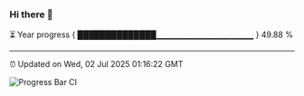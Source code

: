 ### Hi there 👋

⏳ Year progress { ██████████████▁▁▁▁▁▁▁▁▁▁▁▁▁▁▁▁ } 49.88 %

---

⏰ Updated on Wed, 02 Jul 2025 01:16:22 GMT

![Progress Bar CI](https://github.com/liununu/liununu/workflows/Progress%20Bar%20CI/badge.svg)
